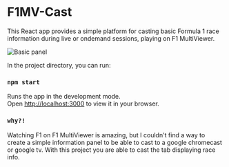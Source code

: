 # F1MV-Cast

This React app provides a simple platform for casting basic Formula 1 race information during live or ondemand sessions, playing on F1 MultiViewer.

![Basic panel](/screenschots/screen1.jpg?raw=true "Basic panel")

In the project directory, you can run:

### `npm start`

Runs the app in the development mode.\
Open [http://localhost:3000](http://localhost:3000) to view it in your browser.

### `why?!`

Watching F1 on F1 MultiViewer is amazing, but I couldn't find a way to create a simple information panel to be able to cast to a google chromecast or google tv. With this project you are able to cast the tab displaying race info.
